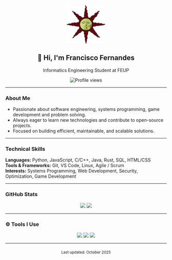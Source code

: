 <div align="center">
  <img src="https://raw.githubusercontent.com/xicccp/xicccp/fbeb88f284a4e39b73df95a9623b83d6a3e2b3f8/praise_the_sun.png" width="120" alt="Profile Emblem">
  
  <h2>👋 Hi, I'm Francisco Fernandes</h2>
  <p>
    Informatics Engineering Student at FEUP
  </p>
  
  <img src="https://komarev.com/ghpvc/?username=xicccp&color=red&style=for-the-badge" alt="Profile views" />
</div>

---

### About Me
-  Passionate about software engineering, systems programming, game development and problem solving.   
-  Always eager to learn new technologies and contribute to open-source projects.  
-  Focused on building efficient, maintainable, and scalable solutions.

---

### Technical Skills
**Languages:** Python, JavaScript, C/C++, Java, Rust, SQL, HTML/CSS  
**Tools & Frameworks:** Git, VS Code, Linux, Agile / Scrum  
**Interests:** Systems Programming, Web Development, Security, Optimization, Game Development

---

### GitHub Stats
<div align="center">
  <img src="https://github-readme-stats.vercel.app/api?username=xicccp&show_icons=true&theme=radical&count_private=true&cache_seconds=60&v=3" height="160" />
  <img src="https://github-readme-stats.vercel.app/api/top-langs/?username=xicccp&layout=compact&theme=radical&count_private=true&cache_seconds=60&v=2" height="160" />
</div>

---

### ⚙️ Tools I Use
<p align="center">
  <img src="https://img.shields.io/badge/OS-Linux-gold?style=flat&logo=linux&logoColor=black" />
  <img src="https://img.shields.io/badge/Version%20Control-Git-darkred?style=flat&logo=git&logoColor=white" />
  <img src="https://img.shields.io/badge/Editor-VS%20Code-blue?style=flat&logo=visual-studio-code&logoColor=white" />
</p>

---

<p align="center">
  <sub>Last updated: October 2025</sub>
</p>

